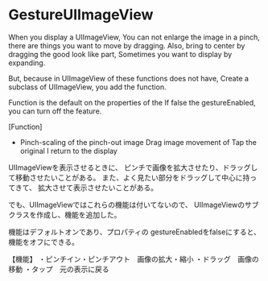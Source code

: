 # GestureUIImageView

When you display a UIImageView,
You can not enlarge the image in a pinch, there are things you want to move by dragging.
Also, bring to center by dragging the good look like part,
Sometimes you want to display by expanding.

But, because in UIImageView of these functions does not have,
Create a subclass of UIImageView, you add the function.

Function is the default on the properties of the
If false the gestureEnabled, you can turn off the feature.

[Function]
- Pinch-scaling of the pinch-out image
Drag image movement of
Tap the original I return to the display

UIImageViewを表示させるときに、
ピンチで画像を拡大させたり、ドラッグして移動させたいことがある。
また、よく見たい部分をドラッグして中心に持ってきて、
拡大させて表示させたいことがある。

でも、UIImageViewではこれらの機能は付いてないので、
UIImageViewのサブクラスを作成し、機能を追加した。

機能はデフォルトオンであり、プロパティの
gestureEnabledをfalseにすると、機能をオフにできる。

【機能】
・ピンチイン・ピンチアウト　画像の拡大・縮小
・ドラッグ　画像の移動
・タップ　元の表示に戻る
